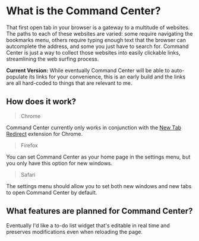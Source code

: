 # What is the Command Center?

That first open tab in your browser is a gateway to a multitude of websites.  The paths to each of these websites are varied: some require navigating the bookmarks menu, others require typing enough text that the browser can autcomplete the address, and some you just have to search for.  Command Center is just a way to collect those websites into easily clickable links, streamlining the web surfing process.

**Current Version:** While eventually Command Center will be able to auto-populate its links for your convenience, this is an early build and the links are all hard-coded to things that are relevant to me.

## How does it work?

> Chrome

Command Center currently only works in conjunction with the <a href="https://chrome.google.com/webstore/detail/new-tab-redirect/icpgjfneehieebagbmdbhnlpiopdcmna">New Tab Redirect</a> extension for Chrome.

> Firefox

You can set Command Center as your home page in the settings menu, but you only have this option for new windows.

> Safari

The settings menu should allow you to set both new windows and new tabs to open Command Center by default.

## What features are planned for Command Center?

Eventually I'd like a to-do list widget that's editable in real time and preserves modifications even when reloading the page.